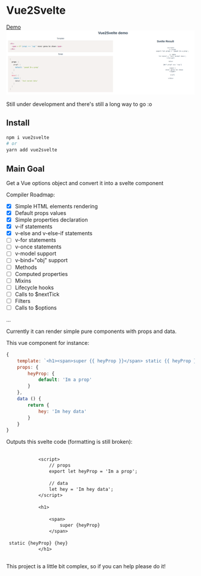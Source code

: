 # Vue2Svelte

[Demo](https://blissful-goldstine-5db493.netlify.com)
[![Demo Image](https://github.com/trickstival/vue2svelte/blob/master/demo/src/assets/demo-print.png?raw=true)](https://blissful-goldstine-5db493.netlify.com)

Still under development and there's still a long way to go :o

## Install

```bash
npm i vue2svelte
# or
yarn add vue2svelte
```

## Main Goal

Get a Vue options object and convert it into a svelte component

Compiler Roadmap:

- [x] Simple HTML elements rendering
- [x] Default props values
- [x] Simple properties declaration
- [x] v-if statements
- [x] v-else and v-else-if statements
- [ ] v-for statements
- [ ] v-once statements
- [ ] v-model support
- [ ] v-bind="obj" support
- [ ] Methods
- [ ] Computed properties
- [ ] Mixins
- [ ] Lifecycle hooks
- [ ] Calls to $nextTick
- [ ] Filters
- [ ] Calls to $options

...

Currently it can render simple pure components with props and data.

This vue component for instance:

```js
{
    template: `<h1><span>super {{ heyProp }}</span> static {{ heyProp }} {{ hey }}</h1>`,
    props: {
        heyProp: {
            default: 'Im a prop'
        }
    },
    data () {
        return {
            hey: 'Im hey data'
        }
    }
}
```

Outputs this svelte code (formatting is still broken):

```svelte

            <script>
                // props
                export let heyProp = 'Im a prop';

                // data
                let hey = 'Im hey data';
            </script>

            <h1>

                <span>
                    super {heyProp}
                </span>

 static {heyProp} {hey}
            </h1>


```

This project is a little bit complex, so if you can help please do it!
